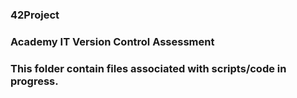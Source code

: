 ### 42Project
### Academy IT Version Control Assessment
### This folder contain files associated with scripts/code in progress.
